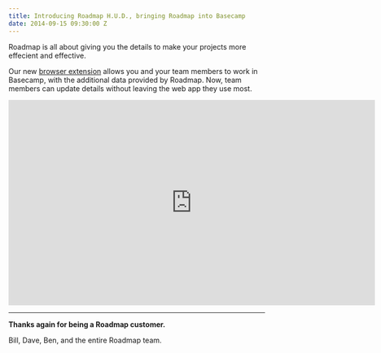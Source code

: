 ```yaml
---
title: Introducing Roadmap H.U.D., bringing Roadmap into Basecamp
date: 2014-09-15 09:30:00 Z
---
```


Roadmap is all about giving you the details to make your projects more effecient and effective.

Our new [browser extension](https://ppmroadmap.uservoice.com/knowledgebase/articles/424144-browser-extension-overview) allows you and your team members to work in Basecamp, with the additional data provided by Roadmap. Now, team members can update details without leaving the web app they use most.

<iframe src="https://player.vimeo.com/video/106080820?title=0&amp;byline=0&amp;portrait=0" width="720" height="404" frameborder="0" webkitallowfullscreen mozallowfullscreen allowfullscreen></iframe>

- - -

**Thanks again for being a Roadmap customer.**

Bill, Dave, Ben, and the entire Roadmap team.
